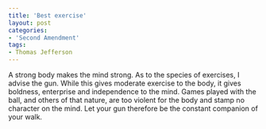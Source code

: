 ```yaml
---
title: 'Best exercise'
layout: post
categories:
- 'Second Amendment'
tags:
- Thomas Jefferson
---
```


A strong body makes the mind strong. As to the species of exercises, I advise the gun. While this gives moderate exercise to the body, it gives boldness, enterprise and independence to the mind. Games played with the ball, and others of that nature, are too violent for the body and stamp no character on the mind. Let your gun therefore be the constant companion of your walk.
